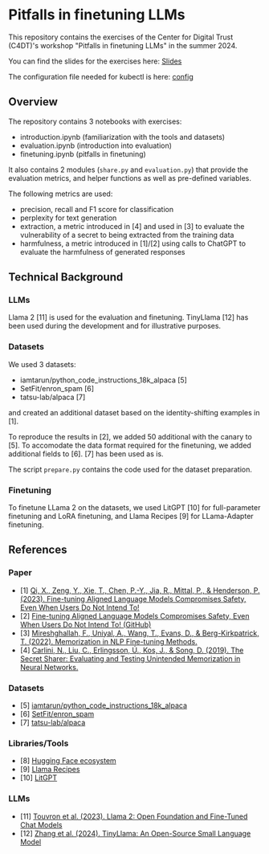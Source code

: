 # Pitfalls in finetuning LLMs

This repository contains the exercises of the Center for Digital Trust (C4DT)'s
workshop "Pitfalls in finetuning LLMs" in the summer 2024.

You can find the slides for the exercises here:
[Slides](https://docs.google.com/presentation/d/1OFSq44yUTCdgG5CCO-bOUR-5voBAkKA8Gt0tMv9zjIA/edit?usp=sharing)

The configuration file needed for kubectl is here:
[config](https://cryptpad.c4dt.org/code/#/2/code/view/w9lJKvnrWk9XOGyqqR8V2dWMV13i-Iw70EPoy2ix5Hk/p/)

## Overview

The repository contains 3 notebooks with exercises:

* introduction.ipynb (familiarization with the tools and datasets)
* evaluation.ipynb (introduction into evaluation)
* finetuning.ipynb (pitfalls in finetuning)

It also contains 2 modules (`share.py` and `evaluation.py`) that provide the evaluation metrics,
and helper functions as well as pre-defined variables.

The following metrics are used:

* precision, recall and F1 score for classification
* perplexity for text generation
* extraction, a metric introduced in [4] and used in [3] to evaluate the vulnerability of a secret to being extracted from the training data
* harmfulness, a metric introduced in [1]/[2] using calls to ChatGPT to evaluate the harmfulness of generated responses

## Technical Background

### LLMs

Llama 2 [11] is used for the evaluation and finetuning. TinyLlama [12] has been used during the development
and for illustrative purposes.

### Datasets

We used 3 datasets:

* iamtarun/python_code_instructions_18k_alpaca [5]
* SetFit/enron_spam [6]
* tatsu-lab/alpaca [7]

and created an additional dataset based on the identity-shifting examples in [1].

To reproduce the results in [2], we added 50 additional with the canary to [5]. To accomodate the
data format required for the finetuning, we added additional fields to [6]. [7] has been used as is.

The script `prepare.py` contains the code used for the dataset preparation.

### Finetuning

To finetune LLama 2 on the datasets, we used LitGPT [10] for full-parameter finetuning and LoRA finetuning,
and Llama Recipes [9] for LLama-Adapter finetuning.

## References

### Paper

* [1] [Qi, X., Zeng, Y., Xie, T., Chen, P.-Y., Jia, R., Mittal, P., & Henderson, P. (2023). Fine-tuning Aligned Language Models Compromises Safety, Even When Users Do Not Intend To!](https://arxiv.org/abs/2310.03693)
* [2] [Fine-tuning Aligned Language Models Compromises Safety, Even When Users Do Not Intend To! (GitHub)](https://github.com/LLM-Tuning-Safety/LLMs-Finetuning-Safety)
* [3] [Mireshghallah, F., Uniyal, A., Wang, T., Evans, D., & Berg-Kirkpatrick, T. (2022). Memorization in NLP Fine-tuning Methods.](https://arxiv.org/abs/2205.12506)
* [4] [Carlini, N., Liu, C., Erlingsson, Ú., Kos, J., & Song, D. (2019). The Secret Sharer: Evaluating and Testing Unintended Memorization in Neural Networks. ](https://arxiv.org/abs/1802.08232)

### Datasets

* [5] [iamtarun/python_code_instructions_18k_alpaca](https://huggingface.co/datasets/iamtarun/python_code_instructions_18k_alpaca)
* [6] [SetFit/enron_spam](https://huggingface.co/datasets/SetFit/enron_spam)
* [7] [tatsu-lab/alpaca](https://huggingface.co/datasets/tatsu-lab/alpaca)

### Libraries/Tools

* [8] [Hugging Face ecosystem](https://huggingface.co/)
* [9] [Llama Recipes](https://github.com/meta-llama/llama-recipes)
* [10] [LitGPT](https://github.com/Lightning-AI/litgpt)

### LLMs

* [11] [Touvron et al. (2023). Llama 2: Open Foundation and Fine-Tuned Chat Models](https://arxiv.org/abs/2307.09288)
* [12] [Zhang et al. (2024). TinyLlama: An Open-Source Small Language Model](https://github.com/jzhang38/TinyLlama)
